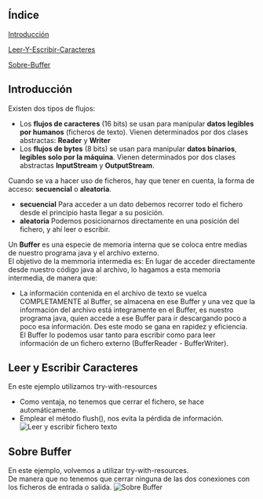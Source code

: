 ## Índice
[Introducción](#introducción)  

[Leer-Y-Escribir-Caracteres](#leer-y-escribir-caracteres)  

[Sobre-Buffer](#sobre-buffer)

## Introducción  
Existen dos tipos de flujos:  

- Los __flujos de caracteres__ (16 bits) se usan para manipular __datos legibles por humanos__ (ficheros de texto). Vienen determinados por dos clases abstractas: __Reader__ y __Writer__  
- Los __flujos de bytes__ (8 bits) se usan para manipular __datos binarios__, __legibles solo por la máquina__. Vienen determinados por dos clases abstractas __InputStream__ y __OutputStream__.  

Cuando se va a hacer uso de ficheros, hay que tener en cuenta, la forma de acceso: __secuencial__ o __aleatoria__.  
- __secuencial__ Para acceder a un dato debemos recorrer todo el fichero desde el principio hasta llegar a su posición.  
- __aleatoria__ Podemos posicionarnos directamente en una posición del fichero, y ahí leer o escribir.  

Un __Buffer__ es una especie de memoria interna que se coloca entre medias de nuestro programa java y el archivo externo.  
El objetivo de la memmoria intermedia es: En lugar de acceder directamente desde nuestro código java al archivo, lo hagamos a esta memoria intermedia, de manera que:  
- La información contenida en el archivo de texto se vuelca COMPLETAMENTE al Buffer, se almacena en ese Buffer y una vez que la información del archivo está integramente en el Buffer, es nuestro programa java, quien accede a ese Buffer para ir descargando poco a poco esa información. Des este modo se gana en rapidez y eficiencia.  
El Buffer lo podemos usar tanto para escribir como para leer información de un fichero externo (BufferReader - BufferWriter).  
## Leer y Escribir Caracteres
En este ejemplo utilizamos try-with-resources  
- Como ventaja, no tenemos que cerrar el fichero, se hace automáticamente.
- Emplear el método flush(), nos evita la pérdida de información.
![Leer y escribir fichero texto](img/LeerYEscribirFicherosTexto.PNG)  

## Sobre Buffer  
En este ejemplo, volvemos a utilizar try-with-resources.  
De manera que no tenemos que cerrar ninguna de las dos conexiones con los ficheros de entrada o salida.
![Sobre Buffer](img/BufferedReaderYBufferedWriter.PNG)  